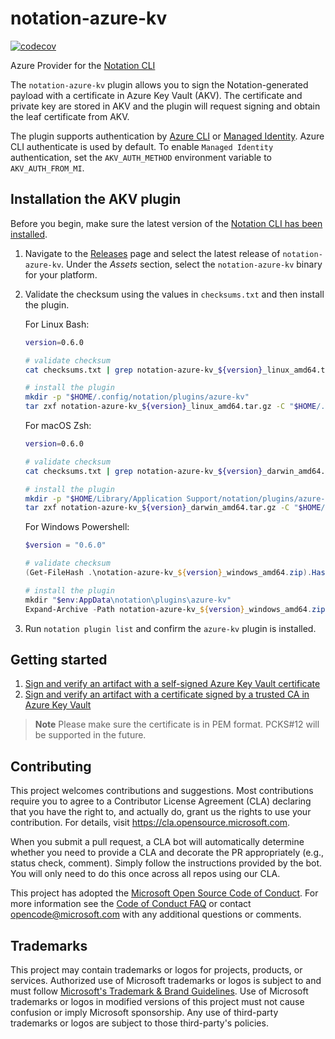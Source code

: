 # notation-azure-kv

[![codecov](https://codecov.io/gh/Azure/notation-azure-kv/branch/main/graph/badge.svg)](https://codecov.io/gh/Azure/notation-azure-kv)

Azure Provider for the [Notation CLI](https://github.com/notaryproject/notation)

The `notation-azure-kv` plugin allows you to sign the Notation-generated payload with a certificate in Azure Key Vault (AKV). The certificate and private key are stored in AKV and the plugin will request signing and obtain the leaf certificate from AKV. 

The plugin supports authentication by [Azure CLI](https://learn.microsoft.com/cli/azure/authenticate-azure-cli) or [Managed Identity](https://learn.microsoft.com/azure/active-directory/managed-identities-azure-resources/overview). Azure CLI authenticate is used by default. To enable `Managed Identity` authentication, set the `AKV_AUTH_METHOD` environment variable to `AKV_AUTH_FROM_MI`.

## Installation the AKV plugin
Before you begin, make sure the latest version of the [Notation CLI has been installed](https://notaryproject.dev/docs/installation/cli/). 

1. Navigate to the [Releases](https://github.com/Azure/notation-azure-kv/releases) page and select the latest release of `notation-azure-kv`. Under the *Assets* section, select the `notation-azure-kv` binary for your platform.
2. Validate the checksum using the values in `checksums.txt` and then install the plugin.

   For Linux Bash:
   ```sh
   version=0.6.0

   # validate checksum
   cat checksums.txt | grep notation-azure-kv_${version}_linux_amd64.tar.gz | sha256sum -c

   # install the plugin
   mkdir -p "$HOME/.config/notation/plugins/azure-kv"
   tar zxf notation-azure-kv_${version}_linux_amd64.tar.gz -C "$HOME/.config/notation/plugins/azure-kv" notation-azure-kv
   ```
   For macOS Zsh:
   ```sh
   version=0.6.0

   # validate checksum
   cat checksums.txt | grep notation-azure-kv_${version}_darwin_amd64.tar.gz | shasum -a 256 -c

   # install the plugin
   mkdir -p "$HOME/Library/Application Support/notation/plugins/azure-kv"
   tar zxf notation-azure-kv_${version}_darwin_amd64.tar.gz -C "$HOME/Library/Application Support/notation/plugins/azure-kv" notation-azure-kv
   ```
   For Windows Powershell:
   ```powershell
   $version = "0.6.0"

   # validate checksum
   (Get-FileHash .\notation-azure-kv_${version}_windows_amd64.zip).Hash

   # install the plugin
   mkdir "$env:AppData\notation\plugins\azure-kv"
   Expand-Archive -Path notation-azure-kv_${version}_windows_amd64.zip -DestinationPath "$env:AppData\notation\plugins\azure-kv"
   ```
3. Run `notation plugin list` and confirm the `azure-kv` plugin is installed.

## Getting started
1. [Sign and verify an artifact with a self-signed Azure Key Vault certificate](docs/self-signed-workflow.md)
2. [Sign and verify an artifact with a certificate signed by a trusted CA in Azure Key Vault](docs/ca-signed-workflow.md)

> **Note** Please make sure the certificate is in PEM format. PCKS#12 will be supported in the future.
## Contributing

This project welcomes contributions and suggestions.  Most contributions require you to agree to a
Contributor License Agreement (CLA) declaring that you have the right to, and actually do, grant us
the rights to use your contribution. For details, visit https://cla.opensource.microsoft.com.

When you submit a pull request, a CLA bot will automatically determine whether you need to provide
a CLA and decorate the PR appropriately (e.g., status check, comment). Simply follow the instructions
provided by the bot. You will only need to do this once across all repos using our CLA.

This project has adopted the [Microsoft Open Source Code of Conduct](https://opensource.microsoft.com/codeofconduct/).
For more information see the [Code of Conduct FAQ](https://opensource.microsoft.com/codeofconduct/faq/) or
contact [opencode@microsoft.com](mailto:opencode@microsoft.com) with any additional questions or comments.

## Trademarks

This project may contain trademarks or logos for projects, products, or services. Authorized use of Microsoft
trademarks or logos is subject to and must follow
[Microsoft's Trademark & Brand Guidelines](https://www.microsoft.com/en-us/legal/intellectualproperty/trademarks/usage/general).
Use of Microsoft trademarks or logos in modified versions of this project must not cause confusion or imply Microsoft sponsorship.
Any use of third-party trademarks or logos are subject to those third-party's policies.
